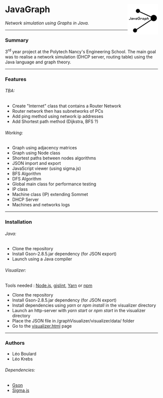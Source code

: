 # JavaGraph<img align="right" width="100" height="100" src="https://github.com/Legoota/JavaGraph/blob/master/logo.png" alt="Logo JavaGraph">

*Network simulation using Graphs in Java.*

---
### Summary

3<sup>rd</sup> year project at the Polytech Nancy's Engineering School.
The main goal was to realise a network simulation (DHCP server, routing table)
using the Java language and graph theory.

---
### Features

###### TBA:
* Create "Internet" class that contains a Router Network
* Router network then has subnetworks of PCs
* Add ping method using network ip addresses
* Add Shortest path method (Dijkstra, BFS ?)

###### Working:
* Graph using adjacency matrices
* Graph using Node class
* Shortest paths between nodes algorithms
* JSON import and export
* JavaScript viewer (using sigma.js)
* BFS Algorithm
* DFS Algorithm
* Global main class for performance testing
* IP class
* Machine class (IP) extending Sommet
* DHCP Server
* Machines and networks logs

---
### Installation

###### Java:
* Clone the repository
* Install Gson-2.8.5.jar dependency (for JSON export)
* Launch using a Java compiler
###### Visualizer:
Tools needed : [Node.js](https://nodejs.org/en/), [gjslint](https://developers.google.com/closure/utilities/docs/linter_howto?hl=en), [Yarn](https://yarnpkg.com/) or [npm](https://www.npmjs.com/)
* Clone the repository
* Install Gson-2.8.5.jar dependency (for JSON export)
* Install dependencies using *yarn* or *npm install* in the visualizer directory
* Launch an http-server with *yarn start* or *npm start* in the visualizer directory
* Place the JSON file in /graphVisualizer/visualizer/data/ folder
* Go to the [visualizer.html](http://localhost:8000/visualizer/visualizer.html) page

---
### Authors
* Léo Boulard
* Léo Krebs
###### Dependencies:
* [Gson](https://github.com/google/gson)
* [Sigma.js](https://github.com/jacomyal/sigma.js)
